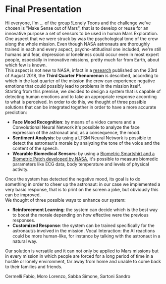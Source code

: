 # Final Presentation
Hi everyone, I'm ... of the group !Lonely Toons and the challenge we've chosen is "Make Sense out of Mars", that is to develop or reuse for
an innovative purpose a set of sensors to be used in human Mars Exploration.  
One aspect that we were struck by was the psychological tone of the crew along the whole mission. Even though NASA astronauts are thoroughly
trained in each and every aspect, psycho-attitudinal one included, we're still humans and fear, depression or loneliness could occur even
in most expert people, especially in innovative missions, pretty much far from Earth, about which few is known.  
This aspect is not new to NASA, infact in a [research](https://www.nasa.gov/mission_pages/station/research/experiments/991.html)
published on the 23rd of August 2018, the **Third Quarter Phenomenon** is described, according to which in the last quarter of the mission
the crew can experience negative emotions that could possibly lead to problems in the mission itself.  
Starting from this premise, we decided to design a system that is capable of detecting human emotions and to take an appropriate response
according to what is perceived. In order to do this, we thought of three possible solutions that can be integrated together in order to have a more accurate prediction:

   - **Face Mood Recognition**: by means of a video camera and a Convolutional Neural Network it's possible to analyze the face expression of the astronaut and, as a consequence, the mood.
   - **Sentiment Analysis**: by using a LTSM Neural Network is possible to detect the astronaut's morale by analyzing the tone of the voice and the content of the speech.
   - **Wearable Biomedical Sensors**: by using a [Biometric Smartshirt and a Biometric Patch developed by NASA](https://www.nasa.gov/mission_pages/station/research/experiments/2308.html), it's possible to measure biomedic parameters like ECG data, body temperature and levels of physical activity.

Once the system has detected the negative mood, its goal is to do something in order to cheer up the astronaut: in our case we implemented a very basic response, that is to print on the screen a joke, but obviously this can be improved.  
We thought of three possible ways to enhance our system:

   - **Reinforcement Learning**: the system can decide which is the best way to boost the morale depending on how effective were the previous responses.
   - **Customized Response**: the system can be trained specifically for the astronaut/s involved in the mission.
    Vocal Interaction: the AI reactions could be more human-like, for instance by talking with the astronaut in a natural way.

Our solution is versatile and it can not only be applied to Mars missions but in every mission in which people are forced for a long period of time in a hostile or lonely environment, far away from home and unable to come back to their families and friends.

Cermelli Fabio, Moro Lorenzo, Sabba Simone, Sartoni Sandro 
